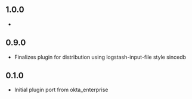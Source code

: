 ## 1.0.0
  - 
## 0.9.0
  - Finalizes plugin for distribution using logstash-input-file style sincedb
## 0.1.0
  - Initial plugin port from okta_enterprise
